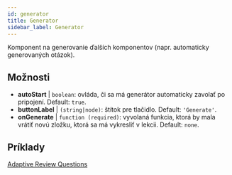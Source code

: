 ```yaml
---
id: generator
title: Generator
sidebar_label: Generator
---
```


Komponent na generovanie ďalších komponentov (napr. automaticky generovaných otázok).

## Možnosti

* __autoStart__ | `boolean`: ovláda, či sa má generátor automaticky zavolať po pripojení. Default: `true`.
* __buttonLabel__ | `(string|node)`: štítok pre tlačidlo. Default: `'Generate'`.
* __onGenerate__ | `function (required)`: vyvolaná funkcia, ktorá by mala vrátiť novú zložku, ktorá sa má vykresliť v lekcii. Default: `none`.


## Príklady

[Adaptive Review Questions](https://isle.stat.cmu.edu/adaptive-review/questions/)
